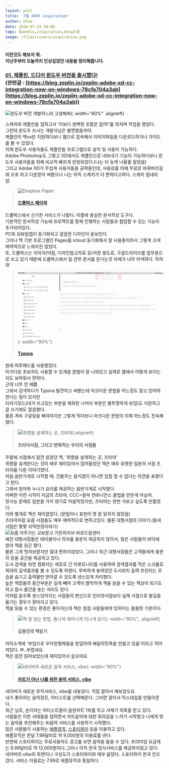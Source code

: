 ```yaml
---
layout: post
title: '7월 4째주 inspiration'
author: Glee
date: 2018-07-23 18:00
tags: [weekly,inspiration,desgin]
image: /files/covers/inspiration.png
---
```


####	이런것도 해보지 뭐.<br />지난주부터 오늘까지 인상깊었던 내용을 정리해봅니다.<br />









###  **[01. 제플린, 드디어 윈도우 버전을 출시했다!](https://blog.zeplin.io/zeplin-adobe-xd-cc-integration-now-on-windows-78cfa704a3ab)**<br />(관련글 : [https://blog.zeplin.io/zeplin-adobe-xd-cc-integration-now-on-windows-78cfa704a3ab](https://blog.zeplin.io/zeplin-adobe-xd-cc-integration-now-on-windows-78cfa704a3ab))



![윈도우 버전 개발하느라 고생해쩌](https://cdn-images-1.medium.com/max/1600/1*TG6a1Z-oWvzQFiIQAXVFHg@2x.png){: width="80%" .alignleft}

스케치와 제플린을 접하고서 '이보다 완벽한 조합은 없어!'를 외치며 작업을 했었다.<br />그런데 윈도우 쓰시는 개발자님은 불편했을꺼야.<br />제플린이 맥os만 지원하다보니 웹으로 접속해서 이미지파일을 다운로드하거나 가이드를 볼 수 있었다. <br />이제 윈도우 사용자들도 제플린을 프로그램으로 설치 및 사용이 가능하다.<br />Adobe Photoshop도 그렇고 XD에서도 제플린으로 내보내기 기능이 가능하다보니 윈도우 사용자들을 위해 비교적 빠르게 런칭되었다.(나는 더 늦게 나올줄 알았음)<br />그리고 Adobe XD가 무섭게 사용자들을 공략중인데, 사용료를 아예 무료로 바꿔버리길래 오호 하고 다운받아 써봤으나 나는 아직 스케치가 더 편하다고하다. 스케치 힘내라 얍.





> ![Dropbox Paper](https://is4-ssl.mzstatic.com/image/thumb/Purple115/v4/90/44/6c/90446cbf-346b-273d-4aec-ddb700e4f8b4/mzl.bsngnpcy.png/230x0w.jpg)
>
> #### [드롭박스 페이퍼](https://www.dropbox.com/ko/paper)<br />

드롭박스에서 신기한 서비스가 나왔다. 이름에 충실한 문서작성 도구다.<br />기본적인 문서작성 기능에 프로젝트를 함께 진행하는 사람들과 협업할 수 있는 기능이 추가되어있다.<br />PC와 모바일앱이 동기화되고 깔끔한 디자인이 돋보인다. <br />그러나 맥 기본 프로그램인 Pages를 icloud 동기화해서 잘 사용중이라서 그렇게 크게 매력적으로 느껴지진 않았다.<br />또, 드롭박스는 이미지(덕질, 디자인참고자료 등)저장 용도로, 구글드라이브를 업무용으로 쓰고 있기 때문에 드롭박스에서 일 관련 문서를 둔다는것 자체가 너무 어색하다. 허허&#128546;<br />









> ![깔끔하고 너무 예뻐!](/files/typora.gif){: width="90%"}<br />
>
> ####  [Typora](https://typora.io/)

원래 하루패드를 사용했었다.<br />마크다운 초보자도 사용할 수 있게끔 문법이 잘 나와있고 실제로 웹에서 어떻게 보이는지도 보여줘서 편하다.<br />근데 너무 안 예쁨.<br />그래서 검색하다가 Typora 발견하고 써봤는데 마크다운 문법을 어느정도 알고 있어야한다는 점이 있지만<br />타자기모드(내가 쓰고있는 부분을 제외한 나머지 부분은 불투명하게 보임)도 지원하고 글 쓰기에도 깔끔했다.<br />물론 계속 구글링을 해야하지만 그렇게 적다보니 마크다운 문법이 이제 어느정도 친숙해졌다.







> ![취향을 설계하는 곳, 츠타야](http://image.aladin.co.kr/product/12306/85/cover/k022531151_1.jpg){.alignleft}
>
> #### 츠타야서점, 그리고 변화하는 우리의 서점들

주말에 서점에서 잠깐 읽었던 책, '취향을 설계하는 곳, 츠타야'<br />취향을 설계한다는 것이 매우 재미있어서 집어들었던 책은 매우 유명한 일본의 서점 츠타야를 다룬 이야기였다.<br />처음 음반가게로 시작할 때, 건물주는 음식점이 아니면 입점 할 수 없다는 의견을 표했다고 한다.<br />그래서 엄마와 누나가 요리를 제공하는 음반가게로 시작했다.<br />어쩌면 이런 시작이 지금의 츠타야, CCC=컬쳐 컨비니언스 클럽을 만든게 아닐까.<br />방사능 문제로 일본을 가지 않기로 마음먹었지만, 츠타야는 한번 가보고 싶도록 만들었다.<br />이와 별개로 책은 재미없었다. (문법이나 표현이 영 잘 읽히지 않았음)<br />츠타야처럼 요즘 서점들도 매우 매력적으로 변하고있다. 물론 대형서점의 이야기.(동네서점은 몇몇 지역한정이야기)<br />![요즘 자주가는 교보문고 가든파이브 바로드림센터](http://image.kyobobook.co.kr/ink/images/storeinfo/photo/store_68_3.jpg)<br />예전 대형서점들은 테이블이나 의자를 충분히 제공하지 않아서, 많은 사람들이 바닥에 앉아 책을 읽곤 했다.<br />물론 그게 멋져보였지만 절대 편하지않았다. 그러나 최근 대형서점들은 고객들에게 충분히 읽을 공간을 제공하고 있다.<br />도서 검색을 위한 컴퓨터는 세로로 긴 피봇모니터를 사용하여 검색결과를 적은 스크롤로 최대의 검색결과를 볼 수 있도록 하였다. 투박하게 놓여있던 도서위치 출력 프린터는 모습을 숨기고 출력물만 받아갈 수 있도록 센스있게 처리했다.<br />높은 책장들의 중간부분은 길게 빼어 고객이 짤막하게 책을 읽을 수 있는 책상이 되기도 하고 잠시 물건을 놓는 자리도 된다.<br />이처럼 갈수록 센스있어지는 서점들의 변신으로 인터넷서점보다 실제 서점으로 발길을 옮기는 경우가 잦아지고 있다.<br />책을 읽을 수 있는 환경은 좋아지는데 책은 점점 사람들에게 잊혀지는 쓸쓸한 기분이다.











> ![책 잘 읽는 방법, 폼나게 재미나게 티나게 읽기](http://image.kyobobook.co.kr/images/book/xlarge/302/x9791187289302.jpg){: width="80%", .alignleft}
>
> 
>
> #### **김봉진의 책읽기**

저자소개에 '부업으로 우아한형제들을 창업하여 배달의민족을 만들고 있음'이라고 적어져있다. 부..부럽네요.<br />책은 잠깐 읽어보았는데 재미있어서 살꼬야요.







> ![네이버의 새로운 음악 서비스, vibe](https://ssl.pstatic.net/static/m/music/event/vibe/0617/img/img_phone.jpg){: width="60%"}
>
> #### [차트가 아닌 나를 위한 음악 서비스, vibe](https://vibe.naver.com/)

네이버가 새로운 뮤직서비스, vibe를 내놓았다. 직접 깔아서 해보았오요.<br />내가 좋아하는 음악장르, 아티스트를 선택해준다. 그러면 알아서 믹스테잎을 만들어준다.<br />최근 닐로, 숀이라는 아티스트들이 음원차트 1위를 하고 사재기 의혹을 받고 있다.<br />사람들은 이런 사태들을 접하면서 차트음악에 대한 회의감을 느끼기 시작했고 나에게 맞는 음악을 추천해주는 AI음악 서비스를 사용하기 시작했다.<br />많은 사람들이 사용하는 [애플뮤직](https://www.apple.com/kr/music/), [스포티파이](https://www.spotify.com/int/why-not-available/) 등을 이용하고 있다.<br />애플뮤직은 한달 7.99달러로 약 9,000원의 이용료를 낸다.<br />반면에 스포티파이는 무료사용자도 광고를 보면 음악을 들을 수 있다. 프리미엄 요금제는 9.99달러로 약 12,000원이다.그러나 아직 한국 정식서비스를 제공하지않고 있다.<br />네이버의 vibe의 화면이나 구성도가 스포티파이와 매우 닮았다. 스포티파이 한국 안오겄다. 서비스 이용료는 7.99로 애플뮤직과 동일하다.







